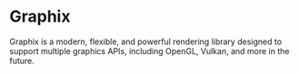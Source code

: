 # Graphix
Graphix is a modern, flexible, and powerful rendering library designed to support multiple graphics APIs, including OpenGL, Vulkan, and more in the future.
